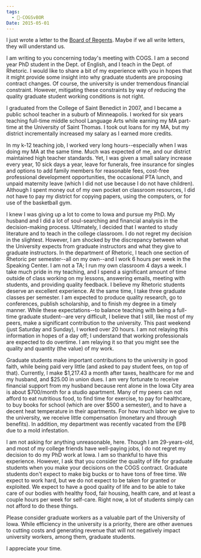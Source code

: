 ```yaml
---
tags:
  - 🥊-COGSvBOR
Date: 2015-05-01
---
```

I just wrote a letter to the [Board of Regents](../../Definitions/Board%20of%20Regents.md). Maybe if we all write letters, they will understand us.

I am writing to you concerning today's meeting with COGS. I am a second year PhD student in the Dept. of English, and I teach in the Dept. of Rhetoric. I would like to share a bit of my experience with you in hopes that it might provide some insight into why graduate students are proposing contract changes. Of course, the university is under tremendous financial constraint. However, mitigating these constraints by way of reducing the quality graduate student working conditions is not right.

I graduated from the College of Saint Benedict in 2007, and I became a public school teacher in a suburb of Minneapolis. I worked for six years teaching full-time middle school Language Arts while earning my MA part-time at the University of Saint Thomas. I took out loans for my MA, but my district incrementally increased my salary as I earned more credits.

In my k-12 teaching job, I worked very long hours--especially when I was doing my MA at the same time. Much was expected of me, and our district maintained high teacher standards. Yet, I was given a small salary increase every year, 10 sick days a year, leave for funerals, free insurance for singles and options to add family members for reasonable fees, cost-free professional development opportunities, the occasional PTA lunch, and unpaid maternity leave (which I did not use because I do not have children). Although I spent money out of my own pocket on classroom resources, I did not have to pay my district for copying papers, using the computers, or for use of the basketball gym.

I knew I was giving up a lot to come to Iowa and pursue my PhD. My husband and I did a lot of soul-searching and financial analysis in the decision-making process. Ultimately, I decided that I wanted to study literature and to teach in the college classroom. I do not regret my decision in the slightest. However, I am shocked by the discrepancy between what the University expects from graduate instructors and what they give to graduate instructors. In the department of Rhetoric, I teach one section of Rhetoric per semester--all on my own--and I work 6 hours per week in the Speaking Center. I am not a TA; I run my own classroom 4 days a week. I take much pride in my teaching, and I spend a significant amount of time outside of class working on my lessons, answering emails, meeting with students, and providing quality feedback. I believe my Rhetoric students deserve an excellent experience. At the same time, I take three graduate classes per semester. I am expected to produce quality research, go to conferences, publish scholarship, and to finish my degree in a timely manner. While these expectations--to balance teaching with being a full-time graduate student--are very difficult, I believe that I still, like most of my peers, make a significant contribution to the university. This past weekend (just Saturday and Sunday), I worked over 20 hours. I am not relaying this information in hopes of a day off; I understand that working professionals are expected to do overtime. I am relaying it so that you might see the quality and quantity (the value) of my work.

Graduate students make important contributions to the university in good faith, while being paid very little (and asked to pay student fees, on top of that). Currently, I make $1,217.43 a month after taxes, healthcare for me and my husband, and $25.00 in union dues. I am very fortunate to receive financial support from my husband because rent alone in the Iowa City area is about $700/month for a studio apartment. Many of my peers can not afford to eat nutritious food, to find time for exercise, to pay for healthcare, to buy books for school (which are over $500 a semester), and to have a decent heat temperature in their apartments. For how much labor we give to the university, we receive little compensation (monetary and through benefits). In addition, my department was recently vacated from the EPB due to a mold infestation.

I am not asking for anything unreasonable, here. Though I am 29-years-old, and most of my college friends have well-paying jobs, I do not regret my decision to do my PhD work at Iowa. I am so thankful to have this experience. However, I ask that you consider the quality of life for graduate students when you make your decisions on the COGS contract. Graduate students don't expect to make big bucks or to have tons of free time. We expect to work hard, but we do not expect to be taken for granted or exploited. We expect to have a good quality of life and to be able to take care of our bodies with healthy food, fair housing, health care, and at least a couple hours per week for self-care. Right now, a lot of students simply can not afford to do these things.

Please consider graduate workers as a valuable part of the University of Iowa. While efficiency in the university is a priority, there are other avenues to cutting costs and generating revenue that will not negatively impact university workers, among them, graduate students.

I appreciate your time.
